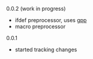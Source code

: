 0.0.2 (work in progress)

* ifdef preprocessor, uses [gpp](https://github.com/Kestrer/gpp)
* macro preprocessor

0.0.1

* started tracking changes